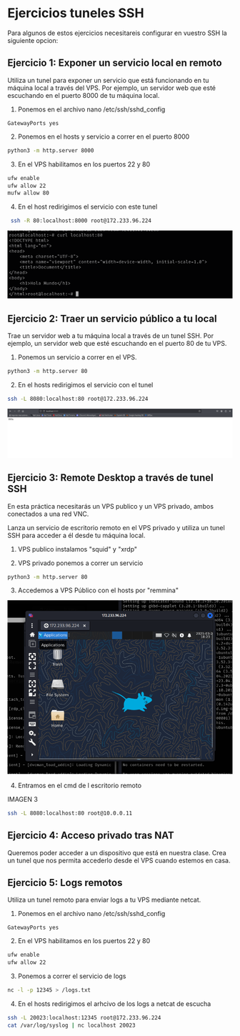 # Ejercicios tuneles SSH

Para algunos de estos ejercicios necesitareis configurar en vuestro SSH la siguiente opcion:

## Ejercicio 1: Exponer un servicio local en remoto

Utiliza un tunel para exponer un servicio que está funcionando en tu máquina local a través del VPS. Por ejemplo, un servidor web que esté escuchando en el puerto 8000 de tu máquina local.

1. Ponemos en el archivo nano /etc/ssh/sshd_config

```plaintext
GatewayPorts yes
```

2. Ponemos en el hosts y servicio a correr en el puerto 8000
```bash
python3 -m http.server 8000
```

3. En el VPS habilitamos en los puertos 22 y 80

```bash
ufw enable
ufw allow 22
mufw allow 80
```

4. En el host redirigimos el servicio con este tunel

```bash
 ssh -R 80:localhost:8000 root@172.233.96.224
```

![Ejercicio 1](./ejer1.png)

## Ejercicio 2: Traer un servicio público a tu local

Trae un servidor web a tu máquina local a través de un tunel SSH. Por ejemplo, un servidor web que esté escuchando en el puerto 80 de tu VPS.

1. Ponemos un servicio a correr en el VPS.

```bash
python3 -m http.server 80
```

2. En el hosts redirigimos el servicio con el tunel 

```bash
ssh -L 8080:localhost:80 root@172.233.96.224
```

![Ejercicio 2](./ejer2.png)

## Ejercicio 3: Remote Desktop a través de tunel SSH

En esta práctica necesitarás un VPS publico y un VPS privado, ambos conectados a una red VNC.

Lanza un servicio de escritorio remoto en el VPS privado y utiliza un tunel SSH para acceder a él desde tu máquina local. 

1. VPS publico instalamos "squid" y "xrdp"

2. VPS privado ponemos a correr un servicio 

```bash
python3 -m http.server 80
```
3. Accedemos a VPS Público con el hosts por "remmina"

![Ejercicio 3](./ejer3.png)

4. Entramos en el cmd de l escritorio remoto

IMAGEN 3

```bash
ssh -L 8080:localhost:80 root@10.0.0.11
```

## Ejercicio 4: Acceso privado tras NAT

Queremos poder acceder a un dispositivo que está en nuestra clase. Crea un tunel que nos permita accederlo desde el VPS cuando estemos en casa.

## Ejercicio 5: Logs remotos

Utiliza un tunel remoto para enviar logs a tu VPS mediante netcat.

1. Ponemos en el archivo nano /etc/ssh/sshd_config

```plaintext
GatewayPorts yes
```

2. En el VPS habilitamos en los puertos 22 y 80

```bash
ufw enable
ufw allow 22
```

3. Ponemos a correr el servicio de logs

```bash
nc -l -p 12345 > /logs.txt
```
4. En el hosts redirigimos el arhcivo de los logs a netcat de escucha

```bash
ssh -L 20023:localhost:12345 root@172.233.96.224
cat /var/log/syslog | nc localhost 20023
```
